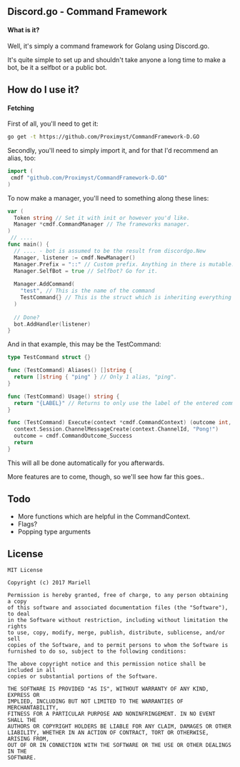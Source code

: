 Discord.go - Command Framework
-
#### What is it?
Well, it's simply a command framework for Golang using Discord.go.

It's quite simple to set up and shouldn't take anyone a long time to make a bot, be it a selfbot or a public bot.


How do I use it?
-
#### Fetching
First of all, you'll need to get it:
```bash
go get -t https://github.com/Proximyst/CommandFramework-D.GO
```

Secondly, you'll need to simply import it, and for that I'd recommend an alias, too:
```go
import (
 cmdf "github.com/Proximyst/CommandFramework-D.GO"
)
```

To now make a manager, you'll need to something along these lines:
```go
var (
  Token string // Set it with init or however you'd like.
  Manager *cmdf.CommandManager // The frameworks manager.
)
 // ....
func main() {
  // .... - bot is assumed to be the result from discordgo.New
  Manager, listener := cmdf.NewManager()
  Manager.Prefix = "::" // Custom prefix. Anything in there is mutable.
  Manager.SelfBot = true // Selfbot? Go for it.
  
  Manager.AddCommand(
    "test", // This is the name of the command
    TestCommand{} // This is the struct which is inheriting everything of Command
  )
  
  // Done?
  bot.AddHandler(listener)
}
```

And in that example, this may be the TestCommand:
```go
type TestCommand struct {}

func (TestCommand) Aliases() []string {
  return []string { "ping" } // Only 1 alias, "ping".
}

func (TestCommand) Usage() string {
  return "{LABEL}" // Returns to only use the label of the entered command.
}

func (TestCommand) Execute(context *cmdf.CommandContext) (outcome int, err error) {
  context.Session.ChannelMessageCreate(context.ChannelId, "Pong!")
  outcome = cmdf.CommandOutcome_Success
  return
}
```

This will all be done automatically for you afterwards. 

More features are to come, though, so we'll see how far this goes..


Todo
-
- More functions which are helpful in the CommandContext.
- Flags?
- Popping type arguments

License
-
```text
MIT License

Copyright (c) 2017 Mariell

Permission is hereby granted, free of charge, to any person obtaining a copy
of this software and associated documentation files (the "Software"), to deal
in the Software without restriction, including without limitation the rights
to use, copy, modify, merge, publish, distribute, sublicense, and/or sell
copies of the Software, and to permit persons to whom the Software is
furnished to do so, subject to the following conditions:

The above copyright notice and this permission notice shall be included in all
copies or substantial portions of the Software.

THE SOFTWARE IS PROVIDED "AS IS", WITHOUT WARRANTY OF ANY KIND, EXPRESS OR
IMPLIED, INCLUDING BUT NOT LIMITED TO THE WARRANTIES OF MERCHANTABILITY,
FITNESS FOR A PARTICULAR PURPOSE AND NONINFRINGEMENT. IN NO EVENT SHALL THE
AUTHORS OR COPYRIGHT HOLDERS BE LIABLE FOR ANY CLAIM, DAMAGES OR OTHER
LIABILITY, WHETHER IN AN ACTION OF CONTRACT, TORT OR OTHERWISE, ARISING FROM,
OUT OF OR IN CONNECTION WITH THE SOFTWARE OR THE USE OR OTHER DEALINGS IN THE
SOFTWARE.
```